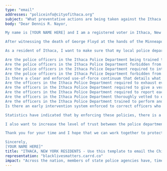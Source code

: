 ```yaml
---
type: "email"
addresses: "policeinfo@cityofithaca.org"
subject: "What preventative actions are being taken against the Ithaca Police Department?"
body: "Dear Dennis R. Nayor,

My name is [YOUR NAME HERE] and I am a registered voter in Ithaca, New York. I am writing to you today to ask what you are doing, as the Chief of Police of Ithaca, to ensure that your officers are not abusing their power and are held accountable for their actions.

After witnessing the death of George Floyd at the hands of the Minneapolis Police Department, I am left feeling outraged, frustrated, and hurt. The system has failed yet another black man and we are anxiously waiting to see if the officers responsible for his death will face consequences.

As a resident of Ithaca, I want to make sure that my local police department is taking the necessary preventative measures to ensure that incidents like this will not occur in the future. So I ask:

Are the police officers in the Ithaca Police Department being trained to de-escalate altercations by using peaceful conflict resolution strategies?
Are the police officers in the Ithaca Police Department forbidden from using carotid restraints (chokeholds, strangleholds, etc.) and hog-tying methods? Furthermore, are they forbidden from transporting civilians in uncomfortable positions, such as face down in a vehicle?
Are the police officers in the Ithaca Police Department required to intervene if they witness another officer using excessive force? Will officers be reprimanded if they fail to intervene?
Are the police officers in the Ithaca Police Department forbidden from shooting at moving vehicles?
Is there a clear and enforced use-of-force continuum that details what weapons and force are acceptable in a wide variety of civilian-police interactions?
Are the officers in the Ithaca Police Department required to exhaust every other possible option before using excessive force?
Are the officers in the Ithaca Police Department required to give a verbal warning to civilians before drawing their weapon or using excessive force?
Are the officers in the Ithaca Police Department required to report each time they threaten to or use force on civilians?
Are the officers in the Ithaca Police Department thoroughly vetted to ensure that they do not have a history with abuse, racism, xenophobia, homophobia / transphobia, or discrimination?
Are the officers in the Ithaca Police Department trained to perform and seek necessary medical action after using excessive force?
Is there an early intervention system enforced to correct officers who use excessive force? Additionally, how many complaints does an officer have to receive before they are reprimanded? Before they are terminated? More than three complaints are unacceptable.

Statistics have indicated that by enforcing these policies, there is a significant decrease in civilian complaints and injury due to excessive force. If any of the policies are not currently in place, then what is being done to ensure that they are going to be enforced in the near future? What can I do, as a concerned citizen, to set these policies in motion?

I also want to increase the level of trust between the police department and the community. To establish trust, there has to be transparency. I would like to see the Ithaca Police Department collect and report data on civilian deaths that occurred in custody and as a result of an officer’s use of excessive force. The data should be broken down by demographics and should showcase the race, gender, sexuality, and religion of the civilians. Allowing the public access to this information will show us where we, as a community, fall short.

Thank you for your time and I hope that we can work together to protect the Ithaca community. I refuse to let the next hashtag come from here.

Sincerely,
[YOUR NAME HERE]"
title: "ITHACA, NEW YORK RESIDENTS - Use this template to email the Chief of Police of Ithaca to quiz them on what preventive actions are being taken to protect against police brutality from the Ithaca Police Department."
representation: "blacklivesmatters.carrd.co"
impact: "Across the nation, members of state police agencies have, time and time again, abused their power and have killed black Americans in a horrific manner, devoid of any lawfulness. Our nation has observed the cruel and evil killings of George Floyd, Breonna Taylor, Eric Garner, Ahmed Aubrey, and countless others of black Americans. Email the Chief of Police for the city of Ithaca and press the question--are you, Dennis R. Nayor, taking any preventative actions to ensure that such acts of cruelty against African Americans don't happen as a consequence of policing with racist motives?"
---
```


